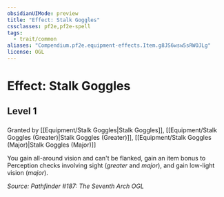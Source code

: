 ```yaml
---
obsidianUIMode: preview
title: "Effect: Stalk Goggles"
cssclasses: pf2e,pf2e-spell
tags:
  - trait/common
aliases: "Compendium.pf2e.equipment-effects.Item.g8JS6wsw5sRWOJLg"
license: OGL
---
```

# Effect: Stalk Goggles
## Level 1
### 






Granted by [[Equipment/Stalk Goggles|Stalk Goggles]], [[Equipment/Stalk Goggles (Greater)|Stalk Goggles (Greater)]], [[Equipment/Stalk Goggles (Major)|Stalk Goggles (Major)]]

You gain all-around vision and can't be flanked, gain an item bonus to Perception checks involving sight (_greater_ and _major_), and gain low-light vision (_major_).

*Source: Pathfinder #187: The Seventh Arch*
*OGL*